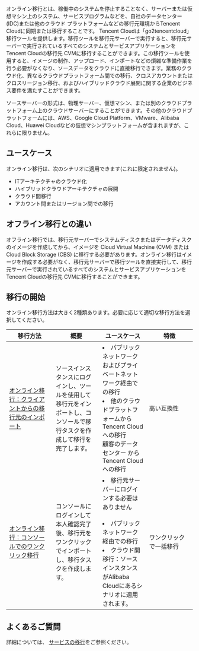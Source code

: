 オンライン移行とは、稼働中のシステムを停止することなく、サーバーまたは仮想マシン上のシステム、サービスプログラムなどを、自社のデータセンター(IDC)または他のクラウド プラットフォームなどの移行元環境からTencent Cloudに同期または移行することです。
Tencent Cloudは「go2tencentcloud」移行ツールを提供します。移行ツールを移行元サーバーで実行すると、移行元サーバーで実行されているすべてのシステムとサービスアプリケーションをTencent Cloudの移行先 CVMに移行することができます。この移行ツールを使用すると、イメージの制作、アップロード、インポートなどの煩雑な準備作業を行う必要がなくなり、ソースデータをクラウドに直接移行できます。業務のクラウド化、異なるクラウドプラットフォーム間での移行、クロスアカウントまたはクロスリージョン移行、およびハイブリッドクラウド展開に関する企業のビジネス要件を満たすことができます。

<dx-alert infotype="explain" title="">
ソースサーバーの形式は、物理サーバー、仮想マシン、または別のクラウドプラットフォーム上のクラウドサーバーにすることができます。その他のクラウドプラットフォームには、AWS、Google Cloud Platform、VMware、Alibaba Cloud、Huawei Cloudなどの仮想マシンプラットフォームが含まれますが、これらに限りません。
</dx-alert>



## ユースケース

オンライン移行は、次のシナリオに適用できます(これに限定されません)。
-	ITアーキテクチャのクラウド化
-	ハイブリッドクラウドアーキテクチャの展開
-	クラウド間移行
-	アカウント間またはリージョン間での移行

## オフライン移行との違い

オフライン移行では、移行元サーバーでシステムディスクまたはデータディスクのイメージを作成してから、イメージを Cloud Virtual Machine (CVM) または Cloud Block Storage (CBS) に移行する必要があります。オンライン移行はイメージを作成する必要がなく、移行元サーバーで移行ツールを直接実行して、移行元サーバーで実行されているすべてのシステムとサービスアプリケーションをTencent Cloudの移行先 CVMに移行することができます。

## 移行の開始
オンライン移行方法は大きく2種類あります。必要に応じて適切な移行方法を選択してください。
<table class="tg">
<thead>
  <tr>
    <th width="25%" >移行方法</th>
    <th width="25%">概要</th>
    <th width="25%">ユースケース</th>
    <th width="25%">特徴</th>
  </tr>
</thead>
<tbody>
  <tr>
    <td class="tg-0pky"><a href=" https://www.tencentcloud.com/document/product/213/55046">オンライン移行：クライアントからの移行元のインポート</a></td>
    <td class="tg-0pky">ソースインスタンスにログインし、ツールを使用して移行元をインポートし、コンソールで移行タスクを作成して移行を完了します。</td>
    <td class="tg-0pky"><li>パブリックネットワークおよびプライベートネットワーク経由での移行<br></li><li>他のクラウドプラットフォームからTencent Cloudへの移行</li></li>顧客のデータセンター からTencent Cloudへの移行</li></td>
    <td class="tg-0pky">高い互換性</td>
  </tr>
  <tr>
    <td class="tg-0pky"><a href="https://intl.cloud.tencent.com/document/product/213/53265">オンライン移行：コンソールでのワンクリック移行</a></td>
    <td class="tg-0pky">コンソールにログインして本人確認完了後、移行元をワンクリックでインポートし、移行タスクを作成します。</td>
    <td class="tg-0pky"><li>移行元サーバーにログインする必要はありません</li>‍<li>パブリックネットワーク経由での移行</li><li>クラウド間移行：ソースインスタンスがAlibaba Cloudにあるシナリオに適用されます。</li></td>
    <td class="tg-0pky">ワンクリックで一括移行</td>
  </tr>
</tbody>
</table>

## よくあるご質問

詳細については、 [サービスの移行](https://intl.cloud.tencent.com/document/product/213/32395)をご参照ください。
